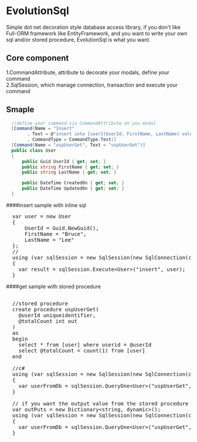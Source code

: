 # EvolutionSql
Simple dot net decoration style database access library, if you don't like Full-ORM framework like EntityFramework, and you want to write your own sql and/or stored procedure, EvolutionSql is what you want.

## Core component
1.CommandAttribute, attribute to decorate your modals, define your command <br/>
2.SqlSession, which manage connection, transaction and execute your command

## Smaple
```c#
  //define your command via CommandAttribute on you modal
  [Command(Name = "Insert"
        , Text = @"insert into [user](UserId, FirstName, LastName) values(@UserId, @FirstName, @LastName);"
        , CommandType = CommandType.Text)]
  [Command(Name = "uspUserGet", Text = "uspUserGet")]
  public class User
  {
      public Guid UserId { get; set; }
      public string FirstName { get; set; }
      public string LastName { get; set; }

      public DateTime CreatedOn { get; set; }
      public DateTime UpdatedOn { get; set; }
  }
```

####insert sample with inline sql
<pre>
  var user = new User
  {
      UserId = Guid.NewGuid(),
      FirstName = "Bruce",
      LastName = "Lee"
  };
  //
  using (var sqlSession = new SqlSession(new SqlConnection(connectionStr)))
  {
    var result = sqlSession.Execute&lt;User&gt;("insert", user);
  }
</pre>

####get sample with stored procedure
<pre>    
  //stored procedure
  create procedure uspUserGet(
    @userId uniqueidentifier,
    @totalCount int out
  )
  as
  begin
    select * from [user] where userid = @userId
    select @totalCount = count(1) from [user]
  end
  
  //c#
  using (var sqlSession = new SqlSession(new SqlConnection(connectionStr)))
  {
    var userFromDb = sqlSession.QueryOne&lt;User&gt;("uspUserGet", new { UserId = userId });
  }
  
  // if you want the output value from the stored procedure
  var outPuts = new Dictionary&lt;string, dynamic&gt;();
  using (var sqlSession = new SqlSession(new SqlConnection(connectionStr)))
  {
    var userFromDb = sqlSession.QueryOne&lt;User&gt;("uspUserGet", new { UserId = userId }, out outPuts);
  }
</pre>
